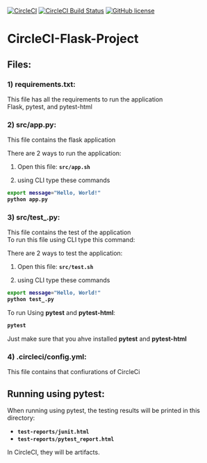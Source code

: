 
[![CircleCI](https://circleci.com/gh/OmarThinks/CircleCI-Flask-Project.svg?style=svg)](https://circleci.com/gh/OmarThinks/CircleCI-Flask-Project)
[![CircleCI Build Status](https://circleci.com/gh/OmarThinks/CircleCI-Flask-Project.svg?style=shield "CircleCI Build Status")](https://circleci.com/gh/OmarThinks/CircleCI-Flask-Project) 
[![GitHub license](https://img.shields.io/badge/license-MIT-blue.svg)](https://raw.githubusercontent.com/OmarThinks/CircleCI-hello-world/master/LICENSE) 


# CircleCI-Flask-Project



## Files:


### 1) requirements.txt:
This file has all the requirements to run the application  
Flask, pytest, and pytest-html


### 2) src/app.py:
This file contains the flask application  

There are 2 ways to run the application:
1. Open this file: **`src/app.sh`**

2. using CLI type these commands
<b>

```bash
export message="Hello, World!"
python app.py
```
</b>



### 3) src/test_.py:
This file contains the test of the application  
To run this file using CLI type this command:


There are 2 ways to test the application:

1. Open this file: **`src/test.sh`**

2. using CLI type these commands

<b>

```bash
export message="Hello, World!"
python test_.py
```
</b>



To run Using **pytest** and **pytest-html**:

<b>

```bash
pytest
```
</b>

Just make sure that you ahve installed 
**pytest** and **pytest-html**


### 4) .circleci/config.yml:
This file contains that confiurations of CircleCi







## Running using pytest:


When running using pytest, the testing results will be printed in this directory:

- **`test-reports/junit.html`**
- **`test-reports/pytest_report.html`**



In CircleCI, they will be artifacts.













